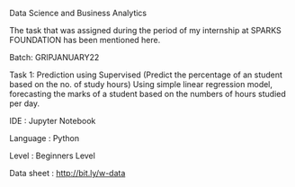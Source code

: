 Data Science and Business Analytics

The task that was assigned during the period of my internship at SPARKS FOUNDATION has been mentioned here.

Batch: GRIPJANUARY22

Task 1: Prediction using Supervised (Predict the percentage of an student based on the no. of study hours) Using simple linear regression model, forecasting the marks of a student based on the numbers of hours studied per day.

IDE : Jupyter Notebook

Language : Python

Level : Beginners Level

Data sheet : http://bit.ly/w-data
